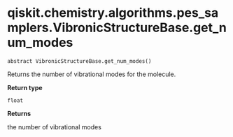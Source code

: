 # qiskit.chemistry.algorithms.pes\_samplers.VibronicStructureBase.get\_num\_modes

`abstract VibronicStructureBase.get_num_modes()`

Returns the number of vibrational modes for the molecule.

**Return type**

`float`

**Returns**

the number of vibrational modes
